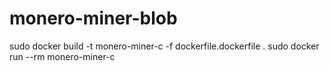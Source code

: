 # monero-miner-blob
 sudo docker build -t monero-miner-c -f dockerfile.dockerfile .
 sudo docker run --rm monero-miner-c
